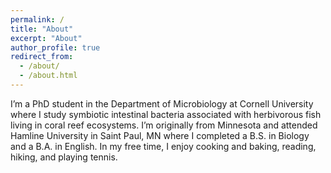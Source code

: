```yaml
---
permalink: /
title: "About"
excerpt: "About"
author_profile: true
redirect_from: 
  - /about/
  - /about.html
---
```


I’m a PhD student in the Department of Microbiology at Cornell University where I study symbiotic intestinal bacteria associated with herbivorous fish living in coral reef ecosystems. I’m originally from Minnesota and attended Hamline University in Saint Paul, MN where I completed a B.S. in Biology and a B.A. in English. In my free time, I enjoy cooking and baking, reading, hiking, and playing tennis.
